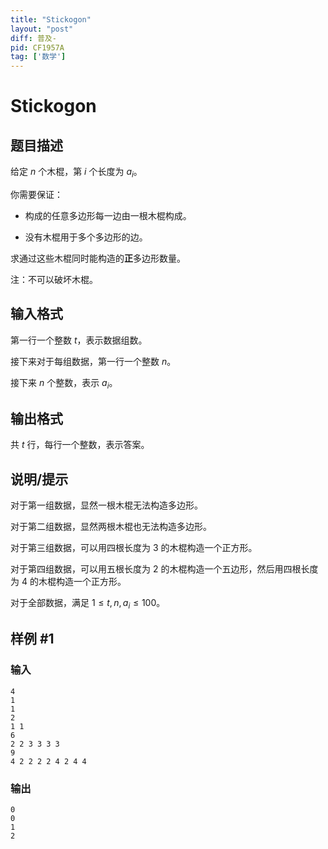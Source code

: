```yaml
---
title: "Stickogon"
layout: "post"
diff: 普及-
pid: CF1957A
tag: ['数学']
---
```


# Stickogon

## 题目描述

给定 $n$ 个木棍，第 $i$ 个长度为 $a_i$。

你需要保证：

* 构成的任意多边形每一边由一根木棍构成。

* 没有木棍用于多个多边形的边。

求通过这些木棍同时能构造的**正**多边形数量。

注：不可以破坏木棍。

## 输入格式

第一行一个整数 $t$，表示数据组数。

接下来对于每组数据，第一行一个整数 $n$。

接下来 $n$ 个整数，表示 $a_i$。

## 输出格式

共 $t$ 行，每行一个整数，表示答案。

## 说明/提示

对于第一组数据，显然一根木棍无法构造多边形。

对于第二组数据，显然两根木棍也无法构造多边形。

对于第三组数据，可以用四根长度为 $3$ 的木棍构造一个正方形。

对于第四组数据，可以用五根长度为 $2$ 的木棍构造一个五边形，然后用四根长度为 $4$ 的木棍构造一个正方形。


对于全部数据，满足 $1\le t,n,a_i\le100$。

## 样例 #1

### 输入

```
4
1
1
2
1 1
6
2 2 3 3 3 3
9
4 2 2 2 2 4 2 4 4
```

### 输出

```
0
0
1
2
```

